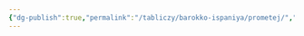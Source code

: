 ```yaml
---
{"dg-publish":true,"permalink":"/tabliczy/barokko-ispaniya/prometej/","dgPassFrontmatter":true}
---
```



